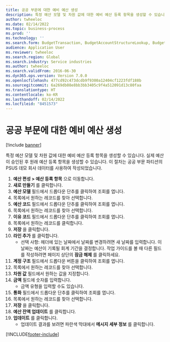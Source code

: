 ```yaml
---
title: 공공 부문에 대한 예비 예산 생성
description: 특정 예산 모델 및 차원 값에 대한 예비 예산 등록 항목을 생성할 수 있습니다.
author: twheeloc
ms.date: 02/14/2022
ms.topic: business-process
ms.prod: ''
ms.technology: ''
ms.search.form: BudgetTransaction, BudgetAccountStructureLookup, BudgetTransactionMultiPost
audience: Application User
ms.reviewer: twheeloc
ms.search.region: Global
ms.search.industry: Service industries
ms.author: twheeloc
ms.search.validFrom: 2016-06-30
ms.dyn365.ops.version: Version 7.0.0
ms.openlocfilehash: 477cd92c473dcdb9f9300a12404cf1223fdf188b
ms.sourcegitcommit: 6a269db08e8bb3bb3405c9f4a512091d13c80faa
ms.translationtype: HT
ms.contentlocale: ko-KR
ms.lasthandoff: 02/14/2022
ms.locfileid: "8451573"
---
```

# <a name="create-a-preliminary-budget-for-public-sector"></a>공공 부문에 대한 예비 예산 생성

[!include [banner](../../includes/banner.md)]

특정 예산 모델 및 차원 값에 대한 예비 예산 등록 항목을 생성할 수 있습니다. 실제 예산이 승인된 후 원래 예산 등록 항목을 생성할 수 있습니다. 이 절차는 공공 부문 파티션의 PSUS 데모 회사 데이터를 사용하여 작성되었습니다.

1. **예산 편성 > 예산 등록 항목** 으로 이동합니다.
2. **새로 만들기** 를 클릭합니다.
3. **예산 모델** 필드에서 드롭다운 단추를 클릭하여 조회를 엽니다.
4. 목록에서 원하는 레코드를 찾아 선택합니다.
5. **예산 코드** 필드에서 드롭다운 단추를 클릭하여 조회를 엽니다.
6. 목록에서 원하는 레코드를 찾아 선택합니다.
7. **이유 코드** 필드에서 드롭다운 단추를 클릭하여 조회를 엽니다.
8. 목록에서 원하는 레코드를 클릭합니다.
9. **저장** 을 클릭합니다.
10. **라인 추가** 를 클릭합니다.
    * 선택 사항: 헤더에 있는 날짜에서 날짜를 변경하려면 새 날짜를 입력합니다. 이 날짜는 예산이 기록될 회계 기간을 결정합니다. 작업 가이드를 볼 때 다른 필드를 작성하려면 페이지 상단의 **잠금 해제** 를 클릭하세요.  
11. **계정 구조** 필드에서 드롭다운 버튼을 클릭하여 조회를 엽니다.
12. 목록에서 원하는 레코드를 찾아 선택합니다.
13. **차원 값** 필드에서 원하는 값을 지정합니다.
14. **금액** 필드에 숫자를 입력합니다.
    * 금액 유형을 입력할 수도 있습니다.  
15. **통화** 필드에서 드롭다운 단추를 클릭하여 조회를 엽니다.
16. 목록에서 원하는 레코드를 찾아 선택합니다.
17. **저장** 을 클릭합니다.
18. **예산 잔액 업데이트** 를 클릭합니다.
19. **업데이트** 를 클릭합니다.
    * 업데이트 결과를 보려면 파란색 막대에서 **메시지 세부 정보** 를 클릭합니다.  



[!INCLUDE[footer-include](../../../includes/footer-banner.md)]
